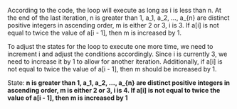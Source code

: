 According to the code, the loop will execute as long as i is less than n. At the end of the last iteration, n is greater than 1, a_1, a_2, ..., a_{n} are distinct positive integers in ascending order, m is either 2 or 3, i is 3. If a[i] is not equal to twice the value of a[i - 1], then m is increased by 1.

To adjust the states for the loop to execute one more time, we need to increment i and adjust the conditions accordingly. Since i is currently 3, we need to increase it by 1 to allow for another iteration. Additionally, if a[i] is not equal to twice the value of a[i - 1], then m should be increased by 1.

State: **n is greater than 1, a_1, a_2, ..., a_{n} are distinct positive integers in ascending order, m is either 2 or 3, i is 4. If a[i] is not equal to twice the value of a[i - 1], then m is increased by 1**